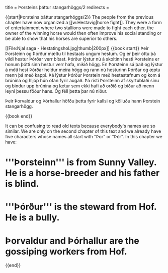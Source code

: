title = Þorsteins þáttur stangarhöggs/2
redirects =
>>>>

{{start|Þorsteins þáttur stangarhöggs/2}}
The people from the previous chapter have now organized a [[w:Hestavíg|horse fight]]. They were a form of entertainment where two stallions were made to fight each other, the owner of the winning horse would then often improve his social standing or be able to show that his horses are superior to others.


[[File:Njal saga - Hestatingshol.jpg|thumb|200px]]
{{book start}}
Þeir Þorsteinn og Þórður mæltu til hestaats ungum hestum. Og er þeir öttu þá vildi hestur Þórðar verr bítast. Þórður lýstur nú á skoltinn hesti Þorsteins er honum þótti sinn hestur verr hafa, mikið högg. En Þorsteinn sá það og lýstur á móti hest Þórðar  heldur meira högg og rann nú hesturinn Þórðar  og æptu menn þá með kappi. Þá lýstur Þórður Þorstein með hestastafnum og kom á brúnina og hljóp hún ofan fyrir augað. Þá risti Þorsteinn af skyrtublaði sínu og bindur upp brúnina og lætur sem ekki hafi að orðið og biður að menn leyni þessu föður hans. Og féll þetta þar nú niður.

Þeir Þorvaldur og Þórhallur höfðu þetta fyrir kallsi og kölluðu hann Þorstein stangarhögg.

{{book end}}


It can be confusing to read old texts because everybody's names are so similar. We are only on the second chapter of this text and we already have five characters whose names all start with "Þor" or "Þór". In this chapter we have:

# '''Þorsteinn''' is from Sunny Valley. He is a horse-breeder and his father is blind.
# '''Þórður''' is the steward from Hof. He is a bully.
# Þorvaldur and Þórhallur are the gossiping workers from Hof.

{{end}}